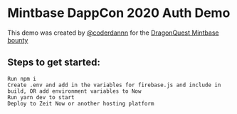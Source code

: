 # Mintbase DappCon 2020 Auth Demo

This demo was created by [@coderdannn](https://twitter.com/coderdannn) for the [DragonQuest Mintbase bounty](https://explorer.bounties.network/bounty/3942Ž)

## Steps to get started:

```Fork library
Run npm i
Create .env and add in the variables for firebase.js and include in build, OR add environment variables to Now
Run yarn dev to start
Deploy to Zeit Now or another hosting platform
```



